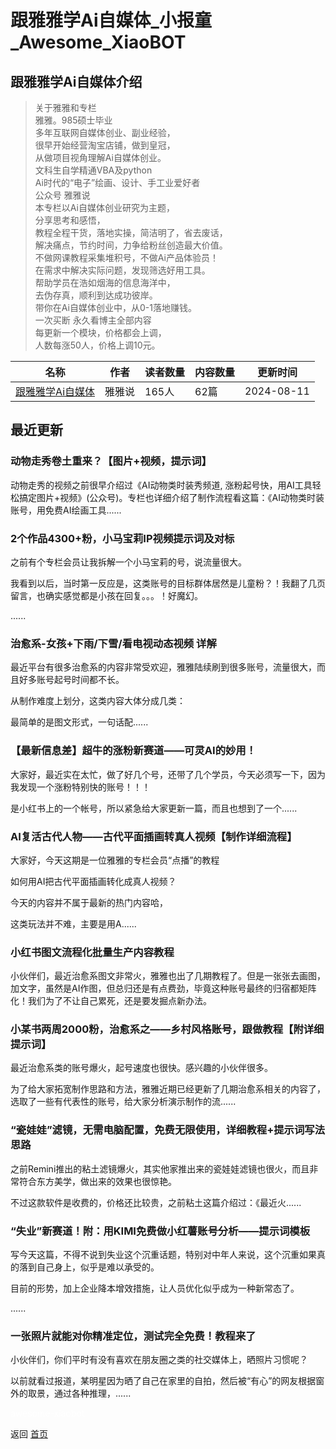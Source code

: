 # 跟雅雅学Ai自媒体_小报童_Awesome_XiaoBOT

## 跟雅雅学Ai自媒体介绍
> 关于雅雅和专栏    
雅雅。985硕士毕业    
多年互联网自媒体创业、副业经验，    
很早开始经营淘宝店铺，做到皇冠，    
从做项目视角理解Ai自媒体创业。    
文科生自学精通VBA及python    
Ai时代的“电子”绘画、设计、手工业爱好者    
公众号 雅雅说    
本专栏以Ai自媒体创业研究为主题，    
分享思考和感悟，    
教程全程干货，落地实操，简洁明了，省去废话，    
解决痛点，节约时间，力争给粉丝创造最大价值。    
不做网课教程采集堆积号，不做Ai产品体验员！    
在需求中解决实际问题，发现筛选好用工具。    
帮助学员在浩如烟海的信息海洋中，    
去伪存真，顺利到达成功彼岸。    
带你在Ai自媒体创业中，从0-1落地赚钱。    
一次买断 永久看博主全部内容    
每更新一个模块，价格都会上调，    
人数每涨50人，价格上调10元。  
  


|名称|作者|读者数量|内容数量|更新时间|
|---|---|---|---|---|
|[跟雅雅学Ai自媒体](https://xiaobot.net/p/yys?refer=0b133df9-27dc-423b-8101-639049001c13)|雅雅说|165人|62篇|2024-08-11|

## 最近更新
### 动物走秀卷土重来？【图片+视频，提示词】

动物走秀的视频之前很早介绍过《AI动物类时装秀频道,
涨粉起号快，用AI工具轻松搞定图片+视频》(公众号)。专栏也详细介绍了制作流程看这篇：《AI动物类时装账号，用免费AI绘画工具......

### 2个作品4300+粉，小马宝莉IP视频提示词及对标

之前有个专栏会员让我拆解一个小马宝莉的号，说流量很大。

我看到以后，当时第一反应是，这类账号的目标群体居然是儿童粉？！我翻了几页留言，也确实感觉都是小孩在回复。。。！好魔幻。

......

### 治愈系-女孩+下雨/下雪/看电视动态视频 详解

最近平台有很多治愈系的内容非常受欢迎，雅雅陆续刷到很多账号，流量很大，而且好多账号起号时间都不长。

从制作难度上划分，这类内容大体分成几类：

最简单的是图文形式，一句话配......

### 【最新信息差】超牛的涨粉新赛道——可灵AI的妙用！

大家好，最近实在太忙，做了好几个号，还带了几个学员，今天必须写一下，因为我发现一个涨粉特别快的账号！！！

是小红书上的一个帐号，所以紧急给大家更新一篇，而且也想到了一个......

### AI复活古代人物——古代平面插画转真人视频【制作详细流程】

大家好，今天这期是一位雅雅的专栏会员“点播”的教程

如何用AI把古代平面插画转化成真人视频？

今天的内容并不属于最新的热门内容哈，

这类玩法并不难，主要是用A......

### 小红书图文流程化批量生产内容教程

小伙伴们，最近治愈系图文非常火，雅雅也出了几期教程了。但是一张张去画图，加文字，虽然是AI作图，但总归还是有点费劲，毕竟这种账号最终的归宿都矩阵化！我们为了不让自己累死，还是要发掘点新办法。

### 小某书两周2000粉，治愈系之——乡村风格账号，跟做教程【附详细提示词】

最近治愈系类的账号爆火，起号速度也很快。感兴趣的小伙伴很多。

为了给大家拓宽制作思路和方法，雅雅近期已经更新了几期治愈系相关的内容了，选取了一些有代表性的账号，给大家分析演示制作的流......

### “瓷娃娃”滤镜，无需电脑配置，免费无限使用，详细教程+提示词写法思路

​之前Remini推出的粘土滤镜爆火，其实他家推出来的瓷娃娃滤镜也很火，而且非常符合东方美学，做出来的效果也很惊艳。

不过这款软件是收费的，价格还比较贵，之前粘土这篇介绍过：《最近火......

### “失业”新赛道！附：用KIMI免费做小红薯账号分析——提示词模板

写今天这篇，不得不说到失业这个沉重话题，特别对中年人来说，这个沉重如果真的落到自己身上，似乎是难以承受的。

目前的形势，加上企业降本增效措施，让人员优化似乎成为一种新常态了。

......

### 一张照片就能对你精准定位，测试完全免费！教程来了

小伙伴们，你们平时有没有喜欢在朋友圈之类的社交媒体上，晒照片习惯呢？

以前就看过报道，某明星因为晒了自己在家里的自拍，然后被“有心”的网友根据窗外的取景，通过各种推理，......


<a href="https://github.com/Reno9527/awesome-xiaobot" style="color: white; text-decoration: none;">awesome-xiaobot</a>

返回 [首页](../README.md)
